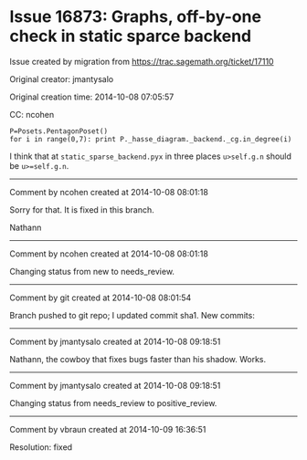 # Issue 16873: Graphs, off-by-one check in static sparce backend

Issue created by migration from https://trac.sagemath.org/ticket/17110

Original creator: jmantysalo

Original creation time: 2014-10-08 07:05:57

CC:  ncohen


```
P=Posets.PentagonPoset()
for i in range(0,7): print P._hasse_diagram._backend._cg.in_degree(i)
```


I think that at `static_sparse_backend.pyx` in three places `u>self.g.n` should be `u>=self.g.n`.



---

Comment by ncohen created at 2014-10-08 08:01:18

Sorry for that. It is fixed in this branch.

Nathann


---

Comment by ncohen created at 2014-10-08 08:01:18

Changing status from new to needs_review.


---

Comment by git created at 2014-10-08 08:01:54

Branch pushed to git repo; I updated commit sha1. New commits:


---

Comment by jmantysalo created at 2014-10-08 09:18:51

Nathann, the cowboy that fixes bugs faster than his shadow. Works.


---

Comment by jmantysalo created at 2014-10-08 09:18:51

Changing status from needs_review to positive_review.


---

Comment by vbraun created at 2014-10-09 16:36:51

Resolution: fixed
